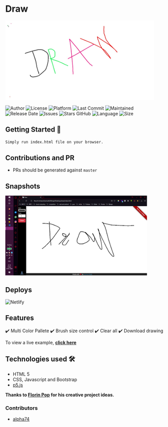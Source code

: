 # Draw
<img src="assets/img/canva.jpg" height="250px">

![Author](https://img.shields.io/badge/author-garimasingh128-orange)
![License](https://img.shields.io/badge/license-MIT-brightgreen)
![Platform](https://img.shields.io/badge/platform-Visual%20Studio%20Code-blue)
![Last Commit](https://img.shields.io/github/last-commit/garimasingh128/draw)
![Maintained](https://img.shields.io/maintenance/yes/2020)
![Release Date](https://img.shields.io/github/release-date/garimasingh128/draw)
![Issues](https://img.shields.io/github/issues/garimasingh128/draw)
![Stars GitHub](https://img.shields.io/github/stars/garimasingh128/draw)
![Language](https://img.shields.io/github/languages/top/garimasingh128/draw)
![Size](https://img.shields.io/github/repo-size/garimasingh128/draw)




## Getting Started 🚀

``` bash
Simply run index.html file on your browser.
```
## Contributions and PR

 - PRs should be generated against `master`

## Snapshots


<img src="assets/screenshots/ss-1.png" height="250px">


## Deploys

![Netlify](https://www.netlify.com/img/global/badges/netlify-color-accent.svg)




## Features 
✔️ Multi Color Pallete
✔️ Brush size control
✔️ Clear all
✔️ Download drawing

To view a live example, **[click here](https://quirky-gates-1089b2.netlify.app/)**





## Technologies used 🛠️

- HTML 5 
- CSS, Javascript and Bootstrap
- [p5.js](https://p5js.org)

**Thanks to [Florin Pop](https://www.florin-pop.com) for his creative project ideas.**


### Contributors

- [alpha74](https://www.github.com/alpha74)